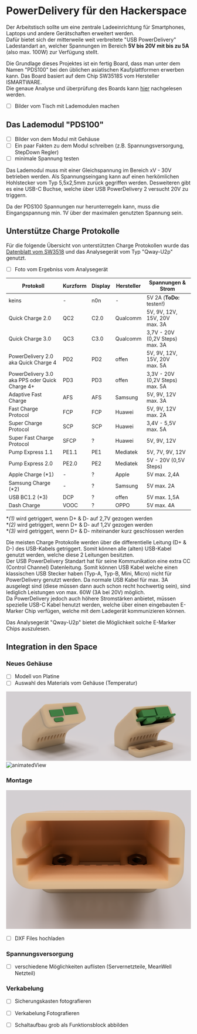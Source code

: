 # PowerDelivery für den Hackerspace
Der Arbeitstisch sollte um eine zentrale Ladeeinrichtung für Smartphones, Laptops und andere Gerätschaften erweitert werden.<br>
Dafür bietet sich der mitterweile weit verbreitete "USB PowerDelivery" Ladestandart an, welcher Spannungen im Bereich **5V bis 20V mit bis zu 5A** (also max. 100W) zur Verfügung stellt.

Die Grundlage dieses Projektes ist ein fertig Board, dass man unter dem Namen "PDS100" bei den üblichen asiatischen Kaufplattformen erwerben kann. Das Board basiert auf dem Chip SW3518S vom Hersteller ISMARTWARE.<br>
Die genaue Analyse und überprüfung des Boards kann [hier](analyse.md) nachgelesen werden.

- [ ] Bilder vom Tisch mit Lademodulen machen

## Das Lademodul "PDS100"

- [ ] Bilder von dem Modul mit Gehäuse
- [ ] Ein paar Fakten zu dem Modul schreiben (z.B. Spannungsversorgung, StepDown Regler)
- [ ] minimale Spannung testen

Das Lademodul muss mit einer Gleichspannung im Bereich xV - 30V betrieben werden. Als Spannungseingang kann auf einen herkömlichen Hohlstecker vom Typ 5,5x2,5mm zurück gegriffen werden. Desweiteren gibt es eine USB-C Buchse, welche über USB PowerDelivery 2 versucht 20V zu triggern.

Da der PDS100 Spannungen nur herunterregeln kann, muss die Eingangspannung min. 1V über der maximalen genutzten Spannung sein.


## Unterstütze Charge Protokolle

Für die folgende Übersicht von unterstützten Charge Protokollen wurde das [Datenblatt vom SW3518](/datasheets/Datasheet_SW3518.pdf) und das Analysegerät vom Typ "Qway-U2p" genutzt.

- [ ] Foto vom Ergebniss vom Analysegerät 
  
Protokoll | Kurzform | Display | Hersteller | Spannungen & Strom
--------- | ---------| ------- | ---------- | ------------------
keins     |    -     | n0n     | -          | 5V 2A (**ToDo:** testen!)
Quick Charge 2.0 | QC2 | C2.0  | Qualcomm   | 5V, 9V, 12V, 15V, 20V<br>max. 3A
Quick Charge 3.0 | QC3 | C3.0  | Qualcomm   | 3,7V - 20V (0,2V Steps)<br>max. 3A
PowerDelivery 2.0<br>aka Quick Charge 4| PD2 | PD2  | offen      | 5V, 9V, 12V, 15V, 20V<br>max. 5A
PowerDelivery 3.0<br>aka PPS oder Quick Charge 4+ | PD3 | PD3  | offen      | 3,3V - 20V (0,2V Steps)<br>max. 5A
Adaptive Fast Charge | AFS | AFS  | Samsung   | 5V, 9V, 12V<br>max. 3A
Fast Charge Protocol | FCP | FCP  | Huawei   | 5V, 9V, 12V<br>max. 2A
Super Charge Protocol | SCP | SCP  | Huawei   | 3,4V - 5,5V<br>max. 5A
Super Fast Charge Protocol | SFCP | ?  | Huawei   | 5V, 9V, 12V
Pump Express 1.1 | PE1.1 | PE1  | Mediatek   | 5V, 7V, 9V, 12V
Pump Express 2.0 | PE2.0 | PE2  | Mediatek   | 5V - 20V (0,5V Steps)
Apple Charge (*1)     | -     | ?    | Apple      | 5V max. 2,4A
Samsung Charge (*2) | - | ? | Samsung | 5V max. 2A
USB BC1.2 (*3) | DCP | ? | offen | 5V max. 1,5A
Dash Charge | VOOC | ? | OPPO | 5V max. 4A

**(*1)** wird getriggert, wenn D+ & D- auf 2,7V gezogen werden<br>
**(*2)** wird getriggert, wenn D+ & D- auf 1,2V gezogen werden<br>
**(*3)** wird getriggert, wenn D+ & D- miteinander kurz geschlossen werden

Die meisten Charge Protokolle werden über die differentielle Leitung (D+ & D-) des USB-Kabels getriggert. Somit können alle (alten) USB-Kabel genutzt werden, welche diese 2 Leitungen besitzten.<br>
Der USB PowerDelivery Standart hat für seine Kommunikation eine extra CC (Control Channel) Datenleitung. Somit können USB Kabel welche einen klassischen USB Stecker haben (Typ-A, Typ-B, Mini, Micro) nicht für PowerDelivery genutzt werden.
Da normale USB Kabel für max. 3A ausgelegt sind (diese müssen dann auch schon recht hochwertig sein), sind lediglich Leistungen von max. 60W  (3A bei 20V) möglich.<br>
Da PowerDelivery jedoch auch höhere Stromstärken anbietet, müssen spezielle USB-C Kabel henutzt werden, welche über einen eingebauten E-Marker Chip verfügen, welche mit dem Ladegerät kommunizieren können.

Das Analysegerät "Qway-U2p" bietet die Möglichkeit solche E-Marker Chips auszulesen.


## Integration in den Space

### Neues Gehäuse

- [ ] Modell von Platine
- [ ] Auswahl des Materials vom Gehäuse (Temperatur)

<img src="/media/CAD_rendering2.png" width="50%"/><img src="/media/CAD_rendering.png" width="50%"/>
![animatedView](/media/CAD_rendering.gif)

### Montage
![rendered Picture for mounting](/media/CAD_rendering_mounting.png)

- [ ] DXF Files hochladen

### Spannungsversorgung
- [ ] verschiedene Möglichkeiten auflisten (Servernetzteile, MeanWell Netzteil)

### Verkabelung

- [ ] Sicherungskasten fotografieren
- [ ] Verkabelung Fotografieren
- [ ] Schaltaufbau grob als Funktionsblock abbilden




